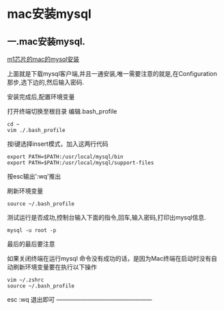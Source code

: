 # mac安装mysql

## 一.mac安装mysql.

[m1芯片的mac的mysql安装](https://blog.csdn.net/qq_42006613/article/details/111773038)

上面就是下载mysql客户端,并且一通安装,唯一需要注意的就是,在Configuration那步,选下边的,然后输入密码.

安装完成后,配置环境变量

打开终端切换至根目录 编辑.bash_profile

```shell
cd ~ 
vim ./.bash_profile
```


按i键选择insert模式，加入这两行代码

```shell
export PATH=$PATH:/usr/local/mysql/bin
export PATH=$PATH:/usr/local/mysql/support-files
```

按esc输出':wq'推出

刷新环境变量

```shell
source ~/.bash_profile 
```

测试运行是否成功,控制台输入下面的指令,回车,输入密码,打印出mysql信息.

```shell
mysql -u root -p
```


最后的最后要注意

如果关闭终端在运行mysql 命令没有成功的话，是因为Mac终端在启动时没有自动刷新环境变量要在执行以下操作

    vim ~/.zshrc
    source ~/.bash_profile

esc :wq 退出即可
————————————————
